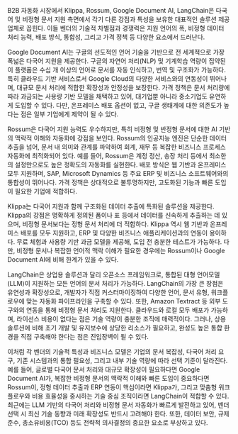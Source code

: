 B2B 자동화 시장에서 Klippa, Rossum, Google Document AI, LangChain은 다국어 및 비정형 문서 지원 측면에서 각기 다른 강점과 특성을 보유한 대표적인 솔루션 제공업체로 꼽힌다. 이들 벤더의 기술적 차별점과 경쟁력은 지원 언어의 폭, 비정형 데이터 처리 능력, 배포 방식, 통합성, 그리고 가격 정책 등 다양한 요소에서 드러난다.

Google Document AI는 구글의 선도적인 언어 기술을 기반으로 전 세계적으로 가장 폭넓은 다국어 지원을 제공한다. 구글의 자연어 처리(NLP) 및 기계학습 역량이 집약된 이 플랫폼은 수십 개 이상의 언어로 문서를 자동 인식하고, 번역 및 구조화가 가능하다. 특히 클라우드 기반 서비스로서 Google Cloud의 다양한 서비스와의 연동성이 뛰어나며, 대규모 문서 처리에 적합한 확장성과 안정성을 보장한다. 가격 정책은 문서 처리량에 따라 과금되는 사용량 기반 모델을 채택하고 있어, 대기업뿐 아니라 중소기업도 유연하게 도입할 수 있다. 다만, 온프레미스 배포 옵션이 없고, 구글 생태계에 대한 의존도가 높다는 점은 일부 기업에게 제약이 될 수 있다.

Rossum은 다국어 지원 능력도 우수하지만, 특히 비정형 및 반정형 문서에 대한 AI 기반의 맥락적 이해와 자동화에 강점을 보인다. Rossum의 인공지능 엔진은 단순한 데이터 추출을 넘어, 문서 내 의미와 관계를 파악하여 회계, 재무 등 복잡한 비즈니스 프로세스 자동화에 최적화되어 있다. 예를 들어, Rossum은 계정 정산, 송장 처리 등에서 최소한의 설정만으로도 높은 정확도의 자동화를 실현한다. 배포 방식은 웹 기반과 온프레미스 모두 지원하며, SAP, Microsoft Dynamics 등 주요 ERP 및 비즈니스 소프트웨어와의 통합성이 뛰어나다. 가격 정책은 상대적으로 불투명하지만, 고도화된 기능과 빠른 도입이 필요한 기업에 적합하다.

Klippa는 다국어 지원과 함께 구조화된 데이터 추출에 특화된 솔루션을 제공한다. Klippa의 강점은 명확하게 정의된 폼이나 표 등에서 데이터를 신속하게 추출하는 데 있으며, 비정형 문서보다는 정형 문서 처리에 더 적합하다. Klippa 역시 웹 기반과 온프레미스 배포를 모두 지원하고, ERP 및 다양한 비즈니스 애플리케이션과의 연동이 용이하다. 무료 체험과 사용량 기반 과금 모델을 제공해, 도입 전 충분한 테스트가 가능하다. 다만, 비정형 문서나 복잡한 언어적 맥락 이해가 필요한 경우에는 Rossum이나 Google Document AI에 비해 한계가 있을 수 있다.

LangChain은 상업용 솔루션과 달리 오픈소스 프레임워크로, 통합된 대형 언어모델(LLM)이 지원하는 모든 언어의 문서 처리가 가능하다. LangChain의 가장 큰 장점은 유연성과 확장성으로, 개발자가 직접 커스터마이징하여 다양한 언어, 문서 유형, 워크플로우에 맞는 자동화 파이프라인을 구축할 수 있다. 또한, Amazon Textract 등 외부 도구와의 연동을 통해 비정형 문서 처리도 지원한다. 클라우드와 로컬 모두 배포가 가능하며, 라이선스 비용이 없다는 점은 기술 역량이 충분한 조직에 매력적이다. 그러나, 상용 솔루션에 비해 초기 개발 및 유지보수에 상당한 리소스가 필요하고, 완성도 높은 통합 환경을 직접 구축해야 한다는 점은 진입장벽이 될 수 있다.

이처럼 각 벤더의 기술적 특성과 비즈니스 모델은 기업의 문서 복잡성, 다국어 처리 요구, 기존 시스템과의 통합 필요성, 그리고 내부 기술 역량에 따라 선택 기준이 달라진다. 예를 들어, 글로벌 다국어 문서 처리와 대규모 확장성이 필요하다면 Google Document AI가, 복잡한 비정형 문서의 맥락적 이해와 빠른 도입이 중요하다면 Rossum이, 정형 데이터 추출과 ERP 연동이 핵심이라면 Klippa가, 그리고 맞춤형 워크플로우와 비용 효율성을 중시하는 기술 중심 조직이라면 LangChain이 적합할 수 있다. 최근에는 LLM 기반의 다국어 처리와 비정형 문서 자동화가 빠르게 발전하고 있어, 벤더 선택 시 최신 기술 동향과 미래 확장성도 반드시 고려해야 한다. 또한, 데이터 보안, 규제 준수, 총소유비용(TCO) 등도 전략적 의사결정의 중요한 요소로 부상하고 있다.
